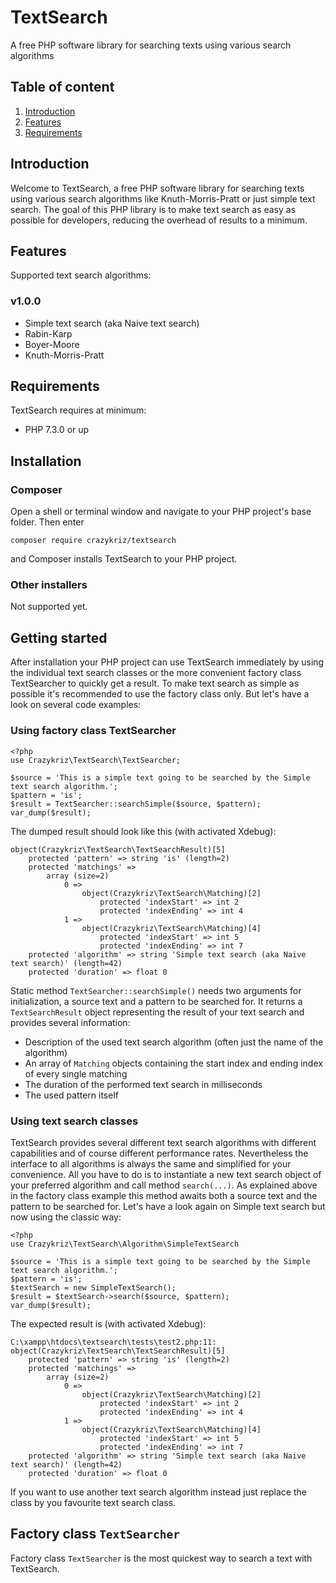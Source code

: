 # TextSearch
A free PHP software library for searching texts using various search algorithms

## Table of content
1. [Introduction](#introduction)
2. [Features](#features)
3. [Requirements](#requirements)

<a name="introduction"></a>
## Introduction
Welcome to TextSearch, a free PHP software library for searching texts using various search algorithms like Knuth-Morris-Pratt or just simple text search. The goal of this PHP library is to make text search as easy as possible for developers, reducing the overhead of results to a minimum.

## Features
Supported text search algorithms:

### v1.0.0

- Simple text search (aka Naive text search)
- Rabin-Karp
- Boyer-Moore
- Knuth-Morris-Pratt

## Requirements
TextSearch requires at minimum:

- PHP 7.3.0 or up

## Installation

### Composer
Open a shell or terminal window and navigate to your PHP project's base folder. Then enter 

`composer require crazykriz/textsearch`

and Composer installs TextSearch to your PHP project.

### Other installers
Not supported yet.

## Getting started
After installation your PHP project can use TextSearch immediately by using the individual text search classes or the more convenient factory class TextSearcher to quickly get a result. To make text search as simple as possible it's recommended to use the factory class only. But let's have a look on several code examples:

### Using factory class TextSearcher

    <?php
    use Crazykriz\TextSearch\TextSearcher;
    
    $source = 'This is a simple text going to be searched by the Simple text search algorithm.';
    $pattern = 'is';
    $result = TextSearcher::searchSimple($source, $pattern);
    var_dump($result);

The dumped result should look like this (with activated Xdebug):

    object(Crazykriz\TextSearch\TextSearchResult)[5]
        protected 'pattern' => string 'is' (length=2)
        protected 'matchings' => 
            array (size=2)
                0 => 
                    object(Crazykriz\TextSearch\Matching)[2]
                        protected 'indexStart' => int 2
                        protected 'indexEnding' => int 4
                1 => 
                    object(Crazykriz\TextSearch\Matching)[4]
                        protected 'indexStart' => int 5
                        protected 'indexEnding' => int 7
        protected 'algorithm' => string 'Simple text search (aka Naive text search)' (length=42)
        protected 'duration' => float 0

Static method `TextSearcher::searchSimple()` needs two arguments for initialization, a source text and a pattern to be searched for. It returns a `TextSearchResult` object representing the result of your text search and provides several information:

- Description of the used text search algorithm (often just the name of the algorithm)
- An array of `Matching` objects containing the start index and ending index of every single matching
- The duration of the performed text search in milliseconds
- The used pattern itself

### Using text search classes

TextSearch provides several different text search algorithms with different capabilities and of course different performance rates. Nevertheless the interface to all algorithms is always the same and simplified for your convenience. All you have to do is to instantiate a new text search object of your preferred algorithm and call method `search(...)`. As explained above in the factory class example this method awaits both a source text and the pattern to be searched for. Let's have a look again on Simple text search but now using the classic way:

    <?php
    use Crazykriz\TextSearch\Algorithm\SimpleTextSearch
    
    $source = 'This is a simple text going to be searched by the Simple text search algorithm.';
    $pattern = 'is';
    $textSearch = new SimpleTextSearch();
    $result = $textSearch->search($source, $pattern);
    var_dump($result);

The expected result is (with activated Xdebug):

    C:\xampp\htdocs\textsearch\tests\test2.php:11:
    object(Crazykriz\TextSearch\TextSearchResult)[5]
        protected 'pattern' => string 'is' (length=2)
        protected 'matchings' => 
            array (size=2)
                0 => 
                    object(Crazykriz\TextSearch\Matching)[2]
                        protected 'indexStart' => int 2
                        protected 'indexEnding' => int 4
                1 => 
                    object(Crazykriz\TextSearch\Matching)[4]
                        protected 'indexStart' => int 5
                        protected 'indexEnding' => int 7
        protected 'algorithm' => string 'Simple text search (aka Naive text search)' (length=42)
        protected 'duration' => float 0
        
If you want to use another text search algorithm instead just replace the class by you favourite text search class.

## Factory class `TextSearcher`

Factory class `TextSearcher` is the most quickest way to search a text with TextSearch.
